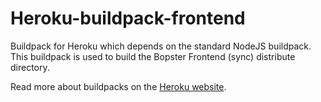 # Heroku-buildpack-frontend

Buildpack for Heroku which depends on the standard NodeJS buildpack. This buildpack is used to build the Bopster Frontend (sync) distribute directory.

Read more about buildpacks on the [Heroku website](https://devcenter.heroku.com/articles/buildpacks).